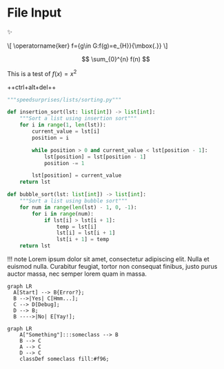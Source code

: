 # File Input

:sparkles:

\\[
\operatorname{ker} f=\{g\in G:f(g)=e_{H}\}{\mbox{.}}
\\]

$$
\sum_{0}^{n} f(n)
$$

This is a test of $f(x) = x^2$

++ctrl+alt+del++


```python
"""speedsurprises/lists/sorting.py"""

def insertion_sort(lst: list[int]) -> list[int]:
    """Sort a list using insertion sort"""
    for i in range(1, len(lst)):
        current_value = lst[i]
        position = i

        while position > 0 and current_value < lst[position - 1]:
            lst[position] = lst[position - 1]
            position -= 1

        lst[position] = current_value
    return lst

def bubble_sort(lst: list[int]) -> list[int]:
    """Sort a list using bubble sort"""
    for num in range(len(lst) - 1, 0, -1):
        for i in range(num):
            if lst[i] > lst[i + 1]:
                temp = lst[i]
                lst[i] = lst[i + 1]
                lst[i + 1] = temp
    return lst
```

!!! note
    Lorem ipsum dolor sit amet, consectetur adipiscing elit. Nulla et euismod
    nulla. Curabitur feugiat, tortor non consequat finibus, justo purus auctor
    massa, nec semper lorem quam in massa.

```mermaid
graph LR
  A[Start] --> B{Error?};
  B -->|Yes| C[Hmm...];
  C --> D[Debug];
  D --> B;
  B ---->|No| E[Yay!];
```

```mermaid
graph LR
    A["Something"]:::someclass --> B
    B --> C
    A --> C
    D --> C
    classDef someclass fill:#f96;
```

